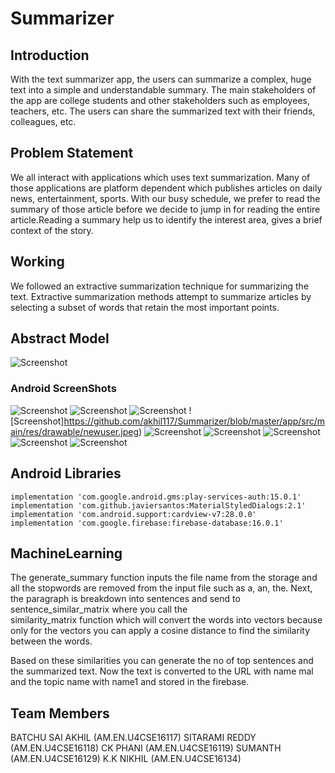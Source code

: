 # Summarizer

## Introduction

With the text summarizer app, the users can summarize a complex, huge text into a simple and understandable summary. 
The main stakeholders of the app are college students and other stakeholders such as employees, teachers, etc. The users can share the summarized text with their friends, colleagues, etc.

## Problem Statement

We all interact with applications which uses text summarization. Many of those applications are platform dependent
which publishes articles on daily news, entertainment, sports. With our busy schedule, we prefer to read the summary of those 
article before we decide to jump in for reading the entire article.Reading a summary help us to identify the interest area, 
gives a brief context of the story.

## Working 

We followed an extractive summarization technique for summarizing the text. Extractive summarization methods attempt to
summarize articles by selecting a subset of words that retain the most important points.

## Abstract Model
![Screenshot](https://github.com/akhil117/Summarizer/blob/master/app/src/main/res/drawable/block_3.png)

### Android ScreenShots
![Screenshot](https://github.com/akhil117/Summarizer/blob/master/app/src/main/res/drawable/splash.jpeg) 
![Screenshot](https://github.com/akhil117/Summarizer/blob/master/app/src/main/res/drawable/login.jpeg)
![Screenshot](https://github.com/akhil117/Summarizer/blob/master/app/src/main/res/drawable/googlesignin.jpeg)
![Screenshot]https://github.com/akhil117/Summarizer/blob/master/app/src/main/res/drawable/newuser.jpeg)
![Screenshot](https://github.com/akhil117/Summarizer/blob/master/app/src/main/res/drawable/viewhistory.jpeg)
![Screenshot](https://github.com/akhil117/Summarizer/blob/master/app/src/main/res/drawable/home.jpeg)
![Screenshot](https://github.com/akhil117/Summarizer/blob/master/app/src/main/res/drawable/navigation.jpeg)
![Screenshot](https://github.com/akhil117/Summarizer/blob/master/app/src/main/res/drawable/history.jpeg)
![Screenshot](https://github.com/akhil117/Summarizer/blob/master/app/src/main/res/drawable/viewhistory.jpeg)

## Android Libraries
```
implementation 'com.google.android.gms:play-services-auth:15.0.1' 
implementation 'com.github.javiersantos:MaterialStyledDialogs:2.1' 
implementation 'com.android.support:cardview-v7:28.0.0' 
implementation 'com.google.firebase:firebase-database:16.0.1'
```


## MachineLearning 

The generate_summary function inputs the file name from the storage and all the stopwords are removed from the input file 
such as a, an, the. Next, the paragraph is breakdown into sentences and send to sentence_similar_matrix where you call the  
similarity_matrix function which will convert the words into vectors because only for the vectors you can apply a cosine 
distance to find the similarity between the words.

Based on these similarities you can generate the no of top sentences and the summarized text.
Now the text is converted to the  URL with name mal and the topic name with name1 and stored in the firebase.


## Team Members
BATCHU SAI AKHIL (AM.EN.U4CSE16117)
SITARAMI REDDY   (AM.EN.U4CSE16118)
CK PHANI         (AM.EN.U4CSE16119)
SUMANTH          (AM.EN.U4CSE16129)
K.K NIKHIL       (AM.EN.U4CSE16134)


